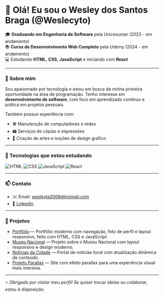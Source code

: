 # 👋 Olá! Eu sou o Wesley dos Santos Braga (@Weslecyto)

🎓 **Graduando em Engenharia de Software** pela Unicesumar (2023 - em andamento)  
📚 **Curso de Desenvolvimento Web Completo** pela Udemy (2024 - em andamento)  
💻 Estudando **HTML**, **CSS**, **JavaScript** e iniciando com **React**

---

### 🚀 Sobre mim

Sou apaixonado por tecnologia e estou em busca da minha primeira oportunidade na área de programação. Tenho interesse em **desenvolvimento de software**, com foco em aprendizado contínuo e prática em projetos pessoais.

Também possuo experiência com:

- 🛠️ Manutenção de computadores e redes  
- 🖨️ Serviços de cópias e impressões  
- 🎨 Criação de artes e noções de design gráfico

---

### 🧠 Tecnologias que estou estudando

![HTML](https://img.shields.io/badge/HTML5-E34F26?style=for-the-badge&logo=html5&logoColor=white)
![CSS](https://img.shields.io/badge/CSS3-1572B6?style=for-the-badge&logo=css3&logoColor=white)
![JavaScript](https://img.shields.io/badge/JavaScript-F7DF1E?style=for-the-badge&logo=javascript&logoColor=black)
![React](https://img.shields.io/badge/React-20232A?style=for-the-badge&logo=react&logoColor=61DAFB)

---

### 📫 Contato

- ✉️ Email: wesleyta2008@hotmail.com  
- 🔗 [LinkedIn](https://www.linkedin.com/in/wesley-dos-santos-braga-664280271)

---

### 📁 Projetos

- [Portfólio](https://github.com/Weslecyto/projeto-portifolio) — Portfólio moderno com navegação, foto de perfil e layout responsivo, feito com HTML, CSS e JavaScript.
- [Museu Nacional](https://github.com/Weslecyto/projeto-museu-nacional) — Projeto sobre o Museu Nacional com layout responsivo e design moderno.  
- [Notícias da Cidade](https://github.com/Weslecyto/projeto-noticias-cidade) — Portal de notícias local com atualização dinâmica de conteúdo.  
- [Projeto Parallax](https://github.com/Weslecyto/projeto-parallax) — Site com efeito parallax para uma experiência visual mais imersiva.  


---

⭐ *Obrigado por visitar meu perfil! Se quiser trocar ideias ou colaborar, estou à disposição.*
